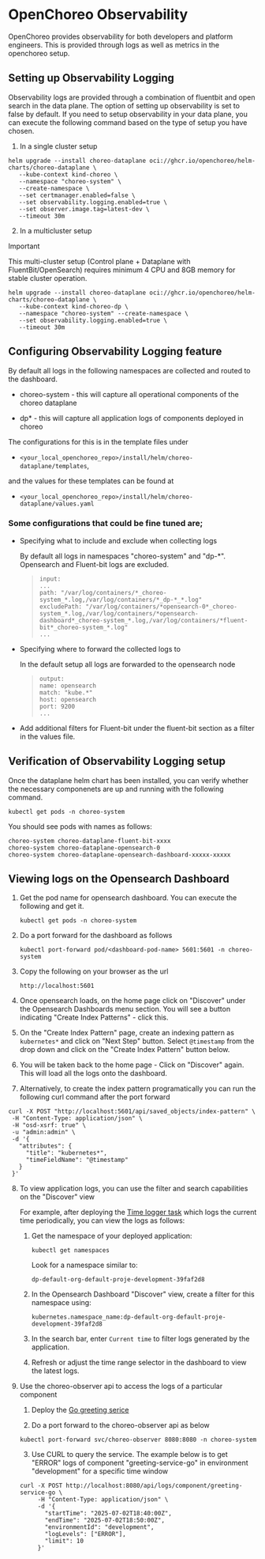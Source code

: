 # OpenChoreo Observability

OpenChoreo provides observability for both developers and platform engineers. This is provided through logs as well as metrics in the openchoreo setup. 

## Setting up Observability Logging

 Observability logs are provided through a combination of fluentbit and open search in the data plane. The option of setting up observability is set to false by default. If you need to setup observability in your data plane, you can execute the following command based on the type of setup you have chosen.

1. In a single cluster setup
```
helm upgrade --install choreo-dataplane oci://ghcr.io/openchoreo/helm-charts/choreo-dataplane \
   --kube-context kind-choreo \
   --namespace "choreo-system" \
   --create-namespace \
   --set certmanager.enabled=false \
   --set observability.logging.enabled=true \
   --set observer.image.tag=latest-dev \
   --timeout 30m
```

2. In a multicluster setup

> [!IMPORTANT]  
> This multi-cluster setup (Control plane + Dataplane with FluentBit/OpenSearch) requires minimum 4 CPU and 8GB memory for stable cluster operation.
```
helm upgrade --install choreo-dataplane oci://ghcr.io/openchoreo/helm-charts/choreo-dataplane \
   --kube-context kind-choreo-dp \
   --namespace "choreo-system" --create-namespace \
   --set observability.logging.enabled=true \
   --timeout 30m
```

## Configuring Observability Logging feature 
By default all logs in the following namespaces are collected and routed to the dashboard.

- choreo-system - this will capture all operational components of the choreo dataplane

- dp* - this will capture all application logs of components deployed in choreo

The configurations for this is in the template files under 

 - `<your_local_openchoreo_repo>/install/helm/choreo-dataplane/templates`,
  
and the values for these templates can be found at 
 - `<your_local_openchoreo_repo>/install/helm/choreo-dataplane/values.yaml`

### Some configurations that could be fine tuned are;

  - Specifying what to include and exclude when collecting logs

    By default all logs in namespaces "choreo-system" and "dp-*". Opensearch and Fluent-bit logs are excluded.

    >     input:
    >     ...
    >     path: "/var/log/containers/*_choreo-system_*.log,/var/log/containers/*_dp-*_*.log"
    >     excludePath: "/var/log/containers/*opensearch-0*_choreo-system_*.log,/var/log/containers/*opensearch-dashboard*_choreo-system_*.log,/var/log/containers/*fluent-bit*_choreo-system_*.log"
    >     ...
 - Specifying where to forward the collected logs to
 
    In the default setup all logs are forwarded to the opensearch node

    >     output:
    >     name: opensearch
    >     match: "kube.*"
    >     host: opensearch
    >     port: 9200
    >     ...

 - Add additional filters for Fluent-bit under the fluent-bit section as a filter in the values file.


 ## Verification of Observability Logging setup
Once the dataplane helm chart has been installed, you can verify whether the necessary componenets are up and running with the following command. 

```
kubectl get pods -n choreo-system
```

You should see pods with names as follows:
```
choreo-system choreo-dataplane-fluent-bit-xxxx    
choreo-system choreo-dataplane-opensearch-0
choreo-system choreo-dataplane-opensearch-dashboard-xxxxx-xxxxx
```  

## Viewing logs on the Opensearch Dashboard
 1. Get the pod name for opensearch dashboard. You can execute the following  and get it. 

    ```
    kubectl get pods -n choreo-system
    ```

 2. Do a port forward for the dashboard as follows
 
    ```
    kubectl port-forward pod/<dashboard-pod-name> 5601:5601 -n choreo-system
    ```
 
 3. Copy the following on your browser as the url

    `http://localhost:5601`

 4. Once opensearch loads, on the home page click on "Discover" under the Opensearch Dashboards menu section. You will see a button indicating "Create Index Patterns" - click this.

 5. On the "Create Index Pattern" page, create an indexing pattern as `kubernetes*` and click on "Next Step" button. Select `@timestamp` from the drop down and click on the "Create Index Pattern" button below.

 6. You will be taken back to the home page - Click on "Discover" again. This will load all the logs onto the dashboard. 

 7. Alternatively, to create the index pattern programatically you can run the following curl command after the port forward
 ```
 curl -X POST "http://localhost:5601/api/saved_objects/index-pattern" \
  -H "Content-Type: application/json" \
  -H "osd-xsrf: true" \
  -u "admin:admin" \
  -d '{
    "attributes": {
      "title": "kubernetes*",
      "timeFieldName": "@timestamp"
    }
  }'
 ```
8. To view application logs, you can use the filter and search capabilities on the "Discover" view 

   For example, after deploying the [Time logger task](./../samples/deploying-applications/build-from-source/time-logger-task/) which logs the current time periodically, you can view the logs as follows:

   1. Get the namespace of your deployed application:

      ```
      kubectl get namespaces
      ```

      Look for a namespace similar to:

      ```
      dp-default-org-default-proje-development-39faf2d8
      ```

   2. In the Opensearch Dashboard "Discover" view, create a filter for this namespace using:

      ```
      kubernetes.namespace_name:dp-default-org-default-proje-development-39faf2d8
      ```

   3. In the search bar, enter `Current time` to filter logs generated by the application.

   4. Refresh or adjust the time range selector in the dashboard to view the latest logs.

9. Use the choreo-observer api to access the logs of a particular component
   
   1. Deploy the [Go greeting serice](../samples/deploying-applications/languages/go/)
   
   2. Do a port forward to the choreo-observer api as below

   ```
   kubectl port-forward svc/choreo-observer 8080:8080 -n choreo-system
   ```

   3. Use CURL to query the service. The example below is to get "ERROR" logs of component "greeting-service-go" in environment "development" for a specific time window 

   ```
   curl -X POST http://localhost:8080/api/logs/component/greeting-service-go \
        -H "Content-Type: application/json" \
        -d '{
          "startTime": "2025-07-02T18:40:00Z",
          "endTime": "2025-07-02T18:50:00Z",
          "environmentId": "development",
          "logLevels": ["ERROR"],
          "limit": 10
        }'
   ```